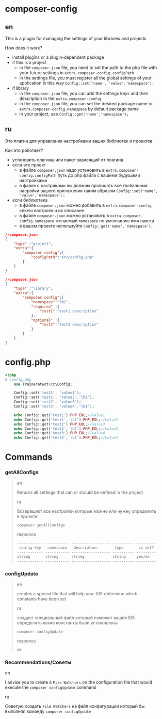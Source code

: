 # composer-config

## en

This is a plugin for managing the settings of your libraries and projects

How does it work?

- install plugins or a plugin-dependent package
- if this is a project
	- in the `composer.json` file, you need to set the path to the php file with your future settings in `extra.composer-config.configPath`
	- in the settings file, you must register all the global settings of your application in this way `Config::set('name', 'value','namespace');`
- if library
	- in the `composer.json` file, you can add the settings keys and their description to the `extra.composer-config`
	- in the `composer.json` file, you can set the desired package name to `extra.composer-config.namespace` by default package name
	- in your project, use `Config::get('name','namespace');`

## ru

Это плагин для управления настройками ваших библиотек и проектов

Как это работает?

- установить плагины или пакет зависящий от плагина
- если это проект
	- в файле `composer.json` надо установить в `extra.composer-config.configPath` путь до php файла с вашими будущими настройками
	- в файле с настрйками вы должны прописать все глобальный насройки вашего приложения таким образом `Config::set('name', 'value','namespace');`
- если библиотека
	- в файле `composer.json` можно добавить в `extra.composer-config` ключи настроек и их описание
	- в файле `composer.json` можно установить в `extra.composer-config.namespace` желаемый `namespace` по умолчанию имя пакета
	- в вашем проекте используйте `Config::get('name','namespace');`

```json
//composer.json
{
	"type" :"project",
	"extra":{
		"composer-config":{
			"configPath":"src/config.php"
		}
	}
}

```

```json
//composer.json
{
	"type" :"library",
	"extra":{
		"composer-config":{
			"namespace":"lb1",
			"required" :{
				"test1":"test1 description"
			},
			"optional" :{
				"test2":"test2 description"
			}
		}
	}
}

```

# config.php

```php
<?php
# config.php
    use Traineratwot\cc\Config;

	Config::set('test1', 'value1');
	Config::set('test1', 'value2','lb1');
	Config::set('test2', 'value3');
	Config::set('test3', 'value4','lb1');

	echo Config::get('test1').PHP_EOL;//value1
	echo Config::get('test1','lb1').PHP_EOL;//value2
	echo Config::get('test2').PHP_EOL;//value3
	echo Config::get('test2','lb1').PHP_EOL;//value3
	echo Config::get('test3').PHP_EOL;//value4
	echo Config::get('test3','lb1').PHP_EOL;//value4

```

# Commands

### getAllConfigs

> 
> en
> 
> Returns all settings that can or should be defined in the project
> 
> ru
> 
> Возвращякт все настройки которые можно или нужну определить в проэкте
>
>```bash
>composer getAllConfigs
>
>```
> responce
>```txt
> ------------ ----------- ------------------ ---------- --------- 
>  config key   namespace   description        type       is set?  
> ------------ ----------- ------------------ ---------- ---------
> string       string      string             string     yes/no
> ------------ ----------- ------------------ ---------- ---------
>
>```

### configUpdate

> 
> en
> 
> creates a special file that will help your IDE determine which constants have been set
> 
> ru
> 
> создает специальный файл который поможет вашей IDE определить какие константы 
> были установлены
>
>```bash
>composer configUpdate
>
>```
> responce
>```txt
>ok
>```

### Recommendations/Cоветы

en

I advise you to create a `File Watchers` on the configuration file that would execute the `composer configUpdate` command

ru

Советую создать `File Watchers` на файл конфигурации который бы выполнял команду `composer configUpdate` 